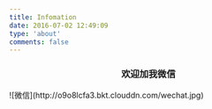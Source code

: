 ```yaml
---
title: Infomation
date: 2016-07-02 12:49:09
type: 'about'
comments: false
---
```


<h3 style="text-align:center">欢迎加我微信</h3>
![微信](http://o9o8lcfa3.bkt.clouddn.com/wechat.jpg)
